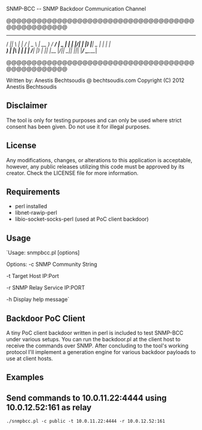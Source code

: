 SNMP-BCC -- SNMP Backdoor Communication Channel

@@@@@@@@@@@@@@@@@@@@@@@@@@@@@@@@@@@@@@@@@@@@@@@@@
 ____  _   _ __  __ ____       ____   ____ ____ 
/ ___|| \ | |  \/  |  _ \     | __ ) / ___/ ___|
\___ \|  \| | |\/| | |_) |____|  _ \| |  | |    
 ___) | |\  | |  | |  __/_____| |_) | |__| |___ 
|____/|_| \_|_|  |_|_|        |____/ \____\____|

@@@@@@@@@@@@@@@@@@@@@@@@@@@@@@@@@@@@@@@@@@@@@@@@@

Written by: Anestis Bechtsoudis @ bechtsoudis.com
Copyright (C) 2012 Anestis Bechtsoudis


Disclaimer
----------
The tool is only for testing purposes and can only be used where strict consent has been given. Do not use it for illegal purposes.


License
-------
Any modifications, changes, or alterations to this application is acceptable, however, any public releases utilizing this code must be approved by its creator. Check the LICENSE file for more information.


Requirements
------------
 - perl installed
 - libnet-rawip-perl
 - libio-socket-socks-perl (used at PoC client backdoor)


Usage
-----
`Usage: snmpbcc.pl [options]

Options:
  -c    SNMP Community String

  -t    Target Host IP:Port

  -r    SNMP Relay Service IP:PORT

  -h    Display help message`


Backdoor PoC Client
-------------------
A tiny PoC client backdoor written in perl is included to test SNMP-BCC under various
setups. You can run the backdoor.pl at the client host to receive the commands
over SNMP.
After concluding to the tool's working protocol I'll implement a generation
engine for various backdoor payloads to use at client hosts.


Examples
--------
## Send commands to 10.0.11.22:4444 using 10.0.12.52:161 as relay
`./snmpbcc.pl -c public -t 10.0.11.22:4444 -r 10.0.12.52:161`
